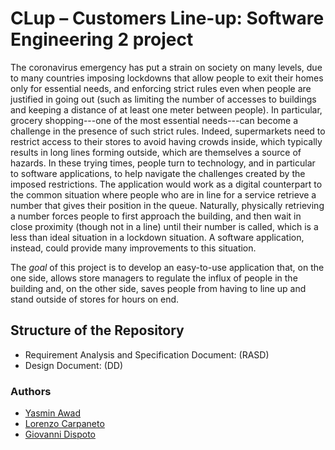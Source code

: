 # CLup – Customers Line-up: Software Engineering 2 project

The coronavirus emergency has put a strain on society on many levels, due to many countries imposing lockdowns that allow people to exit their homes only for essential needs, and enforcing strict rules even when people are justified in going out (such as limiting the number of accesses to buildings and keeping a distance of at least one meter between people). In particular, grocery shopping---one of the most essential needs---can become a challenge in the presence of such strict rules. Indeed, supermarkets need to restrict access to their stores to avoid having crowds inside, which typically results in long lines forming outside, which are themselves a source of hazards. In these trying times, people turn to technology, and in particular to software applications, to help navigate the challenges created by the imposed restrictions.
The application would work as a digital counterpart to the common situation where people who are in line for a service retrieve a number that gives their position in the queue. Naturally, physically retrieving a number forces people to first approach the building, and then wait in close proximity (though not in a line) until their number is called, which is a less than ideal situation in a lockdown situation. A software application, instead, could provide many improvements to this situation.

The <i>goal</i> of this project is to develop an easy-to-use application that, on the one side, allows store managers to regulate the influx of people in the building and, on the other side, saves people from having to line up and stand outside of stores for hours on end.

## Structure of the Repository
- Requirement Analysis and Specification Document: (RASD)
- Design Document: (DD)

### Authors
- [Yasmin Awad](https://github.com/YasminAwad)
- [Lorenzo Carpaneto](https://github.com/lolloz98)
- [Giovanni Dispoto](https://github.com/giovannidispoto/)
